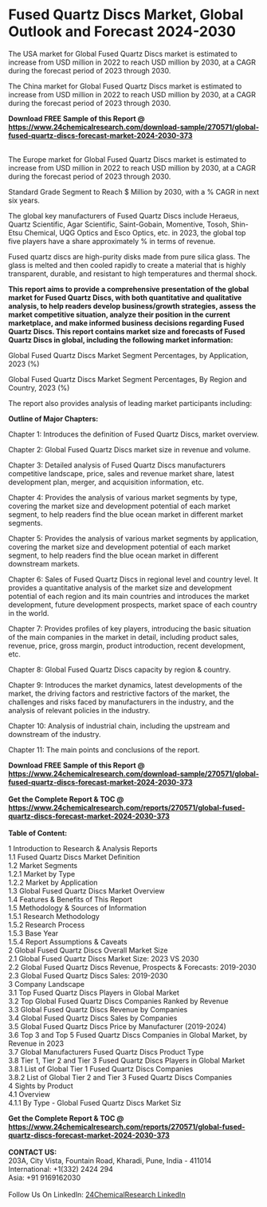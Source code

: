 <h1>Fused Quartz Discs Market, Global Outlook and Forecast 2024-2030</h1><p>The USA market for Global Fused Quartz Discs market is estimated to increase from USD million in 2022 to reach USD million by 2030, at a CAGR during the forecast period of 2023 through 2030.</p><p>
</p><p>The China market for Global Fused Quartz Discs market is estimated to increase from USD million in 2022 to reach USD million by 2030, at a CAGR during the forecast period of 2023 through 2030.</p><div><b>Download FREE Sample of this Report @ 
            <a href="https://www.24chemicalresearch.com/download-sample/270571/global-fused-quartz-discs-forecast-market-2024-2030-373">
            https://www.24chemicalresearch.com/download-sample/270571/global-fused-quartz-discs-forecast-market-2024-2030-373</a></b></div><br><p>
</p><p>The Europe market for Global Fused Quartz Discs market is estimated to increase from USD million in 2022 to reach USD million by 2030, at a CAGR during the forecast period of 2023 through 2030.</p><p>
Standard Grade Segment to Reach $ Million by 2030, with a % CAGR in next six years.</p><p>
The global key manufacturers of Fused Quartz Discs include Heraeus, Quartz Scientific, Agar Scientific, Saint-Gobain, Momentive, Tosoh, Shin-Etsu Chemical, UQG Optics and Esco Optics, etc. in 2023, the global top five players have a share approximately % in terms of revenue.</p><p>
Fused quartz discs are high-purity disks made from pure silica glass. The glass is melted and then cooled rapidly to create a material that is highly transparent, durable, and resistant to high temperatures and thermal shock.</p><p>
<strong>This report aims to provide a comprehensive presentation of the global market for Fused Quartz Discs, with both quantitative and qualitative analysis, to help readers develop business/growth strategies, assess the market competitive situation, analyze their position in the current marketplace, and make informed business decisions regarding Fused Quartz Discs. This report contains market size and forecasts of Fused Quartz Discs in global, including the following market information:</strong></p><p>
</p><p>
</p><p>
Global Fused Quartz Discs Market Segment Percentages, by Application, 2023 (%)</p><p>
</p><p>
Global Fused Quartz Discs Market Segment Percentages, By Region and Country, 2023 (%)</p><p>
</p><p>
The report also provides analysis of leading market participants including:</p><p>
</p><p>
</p><p>
</p><p><strong>Outline of Major Chapters:</strong></p><p>
</p><p>Chapter 1: Introduces the definition of Fused Quartz Discs, market overview.</p><p>
Chapter 2: Global Fused Quartz Discs market size in revenue and volume.</p><p>
Chapter 3: Detailed analysis of Fused Quartz Discs manufacturers competitive landscape, price, sales and revenue market share, latest development plan, merger, and acquisition information, etc.</p><p>
Chapter 4: Provides the analysis of various market segments by type, covering the market size and development potential of each market segment, to help readers find the blue ocean market in different market segments.</p><p>
Chapter 5: Provides the analysis of various market segments by application, covering the market size and development potential of each market segment, to help readers find the blue ocean market in different downstream markets.</p><p>
Chapter 6: Sales of Fused Quartz Discs in regional level and country level. It provides a quantitative analysis of the market size and development potential of each region and its main countries and introduces the market development, future development prospects, market space of each country in the world.</p><p>
Chapter 7: Provides profiles of key players, introducing the basic situation of the main companies in the market in detail, including product sales, revenue, price, gross margin, product introduction, recent development, etc.</p><p>
Chapter 8: Global Fused Quartz Discs capacity by region &amp; country.</p><p>
Chapter 9: Introduces the market dynamics, latest developments of the market, the driving factors and restrictive factors of the market, the challenges and risks faced by manufacturers in the industry, and the analysis of relevant policies in the industry.</p><p>
Chapter 10: Analysis of industrial chain, including the upstream and downstream of the industry.</p><p>
Chapter 11: The main points and conclusions of the report.</p><div><b>Download FREE Sample of this Report @ 
            <a href="https://www.24chemicalresearch.com/download-sample/270571/global-fused-quartz-discs-forecast-market-2024-2030-373">
            https://www.24chemicalresearch.com/download-sample/270571/global-fused-quartz-discs-forecast-market-2024-2030-373</a></b></div><br><div><b>Get the Complete Report & TOC @ 
            <a href="https://www.24chemicalresearch.com/reports/270571/global-fused-quartz-discs-forecast-market-2024-2030-373">
            https://www.24chemicalresearch.com/reports/270571/global-fused-quartz-discs-forecast-market-2024-2030-373</a></b></div><br>
            <b>Table of Content:</b><p>1 Introduction to Research & Analysis Reports<br />
    1.1 Fused Quartz Discs Market Definition<br />
    1.2 Market Segments<br />
        1.2.1 Market by Type<br />
        1.2.2 Market by Application<br />
    1.3 Global Fused Quartz Discs Market Overview<br />
    1.4 Features & Benefits of This Report<br />
    1.5 Methodology & Sources of Information<br />
        1.5.1 Research Methodology<br />
        1.5.2 Research Process<br />
        1.5.3 Base Year<br />
        1.5.4 Report Assumptions & Caveats<br />
2 Global Fused Quartz Discs Overall Market Size<br />
    2.1 Global Fused Quartz Discs Market Size: 2023 VS 2030<br />
    2.2 Global Fused Quartz Discs Revenue, Prospects & Forecasts: 2019-2030<br />
    2.3 Global Fused Quartz Discs Sales: 2019-2030<br />
3 Company Landscape<br />
    3.1 Top Fused Quartz Discs Players in Global Market<br />
    3.2 Top Global Fused Quartz Discs Companies Ranked by Revenue<br />
    3.3 Global Fused Quartz Discs Revenue by Companies<br />
    3.4 Global Fused Quartz Discs Sales by Companies<br />
    3.5 Global Fused Quartz Discs Price by Manufacturer (2019-2024)<br />
    3.6 Top 3 and Top 5 Fused Quartz Discs Companies in Global Market, by Revenue in 2023<br />
    3.7 Global Manufacturers Fused Quartz Discs Product Type<br />
    3.8 Tier 1, Tier 2 and Tier 3 Fused Quartz Discs Players in Global Market<br />
        3.8.1 List of Global Tier 1 Fused Quartz Discs Companies<br />
        3.8.2 List of Global Tier 2 and Tier 3 Fused Quartz Discs Companies<br />
4 Sights by Product<br />
    4.1 Overview<br />
        4.1.1 By Type - Global Fused Quartz Discs Market Siz</p><div><b>Get the Complete Report & TOC @ 
            <a href="https://www.24chemicalresearch.com/reports/270571/global-fused-quartz-discs-forecast-market-2024-2030-373">
            https://www.24chemicalresearch.com/reports/270571/global-fused-quartz-discs-forecast-market-2024-2030-373</a></b></div><br><b>CONTACT US:</b><br>
            203A, City Vista, Fountain Road, Kharadi, Pune, India - 411014<br>
            International: +1(332) 2424 294<br>
            Asia: +91 9169162030 <br><br>
            Follow Us On LinkedIn: <a href="https://www.linkedin.com/company/24chemicalresearch/">24ChemicalResearch LinkedIn</a>